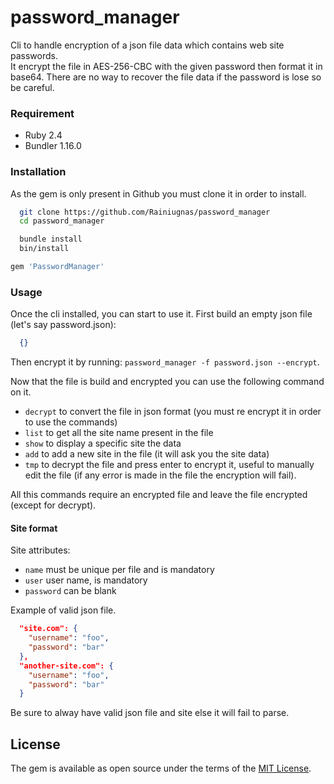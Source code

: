# password_manager

Cli to handle encryption of a json file data which contains web site passwords.  
It encrypt the file in AES-256-CBC with the given password then format it in base64.
There are no way to recover the file data if the password is lose so be careful.

### Requirement
- Ruby 2.4
- Bundler 1.16.0

### Installation

As the gem is only present in Github you must clone it in order to install.

```sh
  git clone https://github.com/Rainiugnas/password_manager
  cd password_manager

  bundle install
  bin/install
```

```ruby
gem 'PasswordManager'
```

### Usage

Once the cli installed, you can start to use it.
First build an empty json file (let's say password.json):

```json
  {}
```

Then encrypt it by running: `password_manager -f password.json --encrypt`.

Now that the file is build and encrypted you can use the following command on it.

- `decrypt` to convert the file in json format (you must re encrypt it in order to use the commands)
- `list` to get all the site name present in the file
- `show` to display a specific site the data
- `add` to add a new site in the file (it will ask you the site data)
- `tmp` to decrypt the file and press enter to encrypt it, useful to manually edit the file (if any error is made in the file the encryption will fail).

All this commands require an encrypted file and leave the file encrypted (except for decrypt).

#### Site format

Site attributes:

- `name` must be unique per file and is mandatory
- `user` user name, is mandatory
- `password` can be blank

Example of valid json file.
```json
  "site.com": {
    "username": "foo",
    "password": "bar"
  },
  "another-site.com": {
    "username": "foo",
    "password": "bar"
  }
```

Be sure to alway have valid json file and site else it will fail to parse.

## License

The gem is available as open source under the terms of the [MIT License](https://opensource.org/licenses/MIT).
